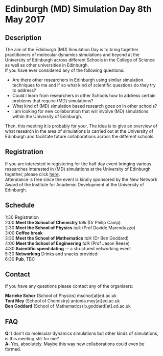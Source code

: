 # Edinburgh (MD) Simulation Day 8th May 2017

## Description

The aim of the Edinburgh (MD) Simulation Day is to bring together practitioners of molecular dynamics simulations and beyond at the University of Edinburgh across different Schools in the College of Science as well as other universities in Edinburgh.   
If you have ever considered any of the following questions:   

*  Are there other researchers in Edinburgh using similar simulation techniques to me and if so what kind of scientific questions do they try to address?
*  Could I learn from researchers in other Schools how to address certain problems that require (MD) simulations?
*  What kind of (MD) simulation based research goes on in other schools?
*  I am looking for new collaboration that will involve (MD) simulations within the University of Edinburgh. 

Then, this meeting it is probably for your. The idea is to give an overview of what research in the area of simulations is carried out at the University of Edinburgh and facilitate future collaborations across the different schools. 

## Registration

If you are interested in registering for the half day event bringing various researches interested in (MD) simulations at the University of Edinburgh together, please click [here](https://goo.gl/forms/HgMDnuAQ70oFL1Ag2).   
Attendance is free since the event is kindly sponsored by the New Network Award of the Institute for Academic Development at the University of Edinburgh. 

## Schedule

1:30 Registration  
2:00 **Meet the School of Chemistry** *talk* (Dr Philip Camp)  
2:30 **Meet the School of Physics** *talk* (Prof Davide Marenduzzo)   
3:00 **Coffee break**   
3:30 **Meet the School of Mathematics** *talk* (Dr Ben Goddard)  
4:00 **Meet the School of Engineering** *talk* (Prof Jason Reese)   
4:30 **Scientific speed dating** -- a structured networking event  
5:30 **Networking** Drinks and snacks provided  
6:30 **Pub**, TBC


## Contact

If you have any questions please contact any of the organisers:   

**Marieke Schor** (School of Physics) mschor[at]ed.ac.uk  
**Toni Mey** (School of Chemistry) antonia.mey[at]ed.ac.uk  
**Ben Goddard** (School of Mathematics) b.goddard[at].ed.ac.uk

## FAQ

**Q:** I don't do molecular dynamics simulations but other kinds of simulations, is this meeting still for me?   
**A:** Yes, absolutely. Maybe this way new collaborations could even be formed. 
